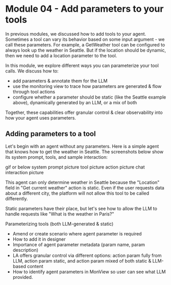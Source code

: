 # Module 04 - Add parameters to your tools

In previous modules, we discussed how to add tools to your agent. Sometimes a tool can vary its behavior based on some input argument - we call these parameters. For example, a GetWeather tool can be configured to always look up the weather in Seattle. But if the location should be dynamic, then we need to add a location parameter to the tool.

In this module, we explore different ways you can parameterize your tool calls. We discuss how to:
- add parameters & annotate them for the LLM
- use the monitoring view to trace how parameters are generated & flow through tool actions
- configure whether a parameter should be static (like the Seattle example above), dynamically generated by an LLM, or a mix of both

Together, these capabilities offer granular control & clear observability into how your agent uses parameters.

## Adding parameters to a tool

Let's begin with an agent without any parameters. Here is a simple agent that knows how to get the weather in Seattle. The screenshots below show its system prompt, tools, and sample interaction:

gif or below
system prompt picture
tool picture
action picture
chat interaction picture

This agent can only determine weather in Seattle because the "Location" field in "Get current weather" action is static. Even if the user requests data about a different city, the platform will not allow this tool to be called differently.

Static parameters have their place, but let's see how to allow the LLM to handle requests like "What is the weather in Paris?"

Parameterizing tools (both LLM-generated & static)

- Amend or create scenario where agent parameter is required
- How to add it in designer
- Importance of agent parameter metadata (param name, param description)
- LA offers granular control via different options:  action param fully from LLM, action param static, and action param mixed of both static & LLM-based content
- How to identify agent parameters in MonView so user can see what LLM provided.
